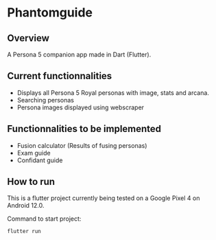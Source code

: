 # Phantomguide

## Overview

A Persona 5 companion app made in Dart (Flutter). 

## Current functionnalities

- Displays all Persona 5 Royal personas with image, stats and arcana.
- Searching personas
- Persona images displayed using webscraper


## Functionnalities to be implemented

- Fusion calculator (Results of fusing personas)
- Exam guide
- Confidant guide


## How to run

This is a flutter project currently being tested on a Google Pixel 4 on Android 12.0.

Command to start project:

```
flutter run
```



